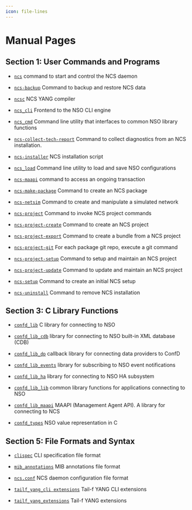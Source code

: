 ```yaml
---
icon: file-lines
---
```


# Manual Pages

## Section 1: User Commands and Programs

  * [`ncs`](section1.md#ncs) command to start and control the NCS daemon

  * [`ncs-backup`](section1.md#ncs-backup) Command to backup and restore NCS data

  * [`ncsc`](section1.md#ncsc) NCS YANG compiler

  * [`ncs_cli`](section1.md#ncs_cli) Frontend to the NSO CLI engine

  * [`ncs_cmd`](section1.md#ncs_cmd) Command line utility that interfaces to common NSO library
functions

  * [`ncs-collect-tech-report`](section1.md#ncs-collect-tech-report) Command to collect diagnostics from an NCS
installation.

  * [`ncs-installer`](section1.md#ncs-installer) NCS installation script

  * [`ncs_load`](section1.md#ncs_load) Command line utility to load and save NSO configurations

  * [`ncs-maapi`](section1.md#ncs-maapi) command to access an ongoing transaction

  * [`ncs-make-package`](section1.md#ncs-make-package) Command to create an NCS package

  * [`ncs-netsim`](section1.md#ncs-netsim) Command to create and manipulate a simulated network

  * [`ncs-project`](section1.md#ncs-project) Command to invoke NCS project commands

  * [`ncs-project-create`](section1.md#ncs-project-create) Command to create an NCS project

  * [`ncs-project-export`](section1.md#ncs-project-export) Command to create a bundle from a NCS project

  * [`ncs-project-git`](section1.md#ncs-project-git) For each package git repo, execute a git command

  * [`ncs-project-setup`](section1.md#ncs-project-setup) Command to setup and maintain an NCS project

  * [`ncs-project-update`](section1.md#ncs-project-update) Command to update and maintain an NCS project

  * [`ncs-setup`](section1.md#ncs-setup) Command to create an initial NCS setup

  * [`ncs-uninstall`](section1.md#ncs-uninstall) Command to remove NCS installation


## Section 3: C Library Functions

  * [`confd_lib`](section3.md#confd_lib) C library for connecting to NSO

  * [`confd_lib_cdb`](section3.md#confd_lib_cdb) library for connecting to NSO built-in XML database
(CDB)

  * [`confd_lib_dp`](section3.md#confd_lib_dp) callback library for connecting data providers to ConfD

  * [`confd_lib_events`](section3.md#confd_lib_events) library for subscribing to NSO event notifications

  * [`confd_lib_ha`](section3.md#confd_lib_ha) library for connecting to NSO HA subsystem

  * [`confd_lib_lib`](section3.md#confd_lib_lib) common library functions for applications connecting
to NSO

  * [`confd_lib_maapi`](section3.md#confd_lib_maapi) MAAPI (Management Agent API). A library for
connecting to NCS

  * [`confd_types`](section3.md#confd_types) NSO value representation in C


## Section 5: File Formats and Syntax

  * [`clispec`](section5.md#clispec) CLI specification file format

  * [`mib_annotations`](section5.md#mib_annotations) MIB annotations file format

  * [`ncs.conf`](section5.md#ncs.conf) NCS daemon configuration file format

  * [`tailf_yang_cli extensions`](section5.md#tailf_yang_cli_extensions) Tail-f YANG CLI extensions

  * [`tailf_yang_extensions`](section5.md#tailf_yang_extensions) Tail-f YANG extensions


